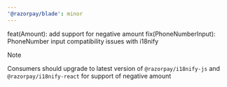 ```yaml
---
'@razorpay/blade': minor
---
```


feat(Amount): add support for negative amount
fix(PhoneNumberInput): PhoneNumber input compatibility issues with i18nify

> [!NOTE]
>
> Consumers should upgrade to latest version of `@razorpay/i18nify-js` and `@razorpay/i18nify-react` for support of negative amount
